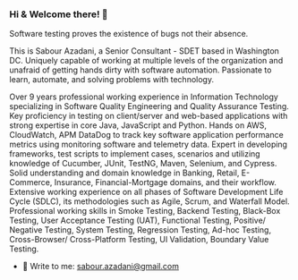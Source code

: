### Hi & Welcome there! 👋
Software testing proves the existence of bugs not their absence.

This is Sabour Azadani, a Senior Consultant - SDET  based in Washington DC. Uniquely capable of working at multiple levels of the organization and unafraid of getting hands dirty with software automation. Passionate to learn, automate, and solving problems with technology. 

Over 9 years professional working experience in Information Technology specializing in Software Quality Engineering and Quality Assurance Testing.
Key proficiency in testing on client/server and web-based applications with strong expertise in core Java, JavaScript and Python.
Hands on AWS, CloudWatch, APM DataDog to track key software application performance metrics using monitoring software and telemetry data.
Expert in developing frameworks, test scripts to implement cases, scenarios and utilizing knowledge of Cucumber, JUnit, TestNG, Maven, Selenium, and Cypress.
Solid understanding and domain knowledge in Banking, Retail, E-Commerce, Insurance, Financial-Mortgage domains, and their workflow.
Extensive working experience on all phases of Software Development Life Cycle (SDLC), its methodologies such as Agile, Scrum, and Waterfall Model.
Professional working skills in Smoke Testing, Backend Testing, Black-Box Testing, User Acceptance Testing (UAT), Functional Testing, Positive/ Negative Testing, System Testing, Regression Testing, Ad-hoc Testing, Cross-Browser/ Cross-Platform Testing, UI Validation, Boundary Value Testing.

- 💬 Write to me: sabour.azadani@gmail.com

